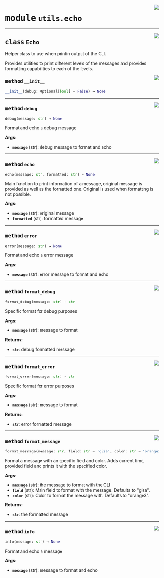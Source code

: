 <!-- markdownlint-disable -->

<a href="https://github.com/gizatechxyz/giza-cli/blob/main/giza/utils/echo.py#L0"><img align="right" style="float:right;" src="https://img.shields.io/badge/-source-cccccc?style=flat-square"></a>

# <kbd>module</kbd> `utils.echo`






---

<a href="https://github.com/gizatechxyz/giza-cli/blob/main/giza/utils/echo.py#L11"><img align="right" style="float:right;" src="https://img.shields.io/badge/-source-cccccc?style=flat-square"></a>

## <kbd>class</kbd> `Echo`
Helper class to use when printin output of the CLI. 

Provides utilities to print different levels of the messages and provides formatting capabilities to each of the levels. 

<a href="https://github.com/gizatechxyz/giza-cli/blob/main/giza/utils/echo.py#L18"><img align="right" style="float:right;" src="https://img.shields.io/badge/-source-cccccc?style=flat-square"></a>

### <kbd>method</kbd> `__init__`

```python
__init__(debug: Optional[bool] = False) → None
```








---

<a href="https://github.com/gizatechxyz/giza-cli/blob/main/giza/utils/echo.py#L93"><img align="right" style="float:right;" src="https://img.shields.io/badge/-source-cccccc?style=flat-square"></a>

### <kbd>method</kbd> `debug`

```python
debug(message: str) → None
```

Format and echo a debug message 



**Args:**
 
 - <b>`message`</b> (str):  debug message to format and echo 

---

<a href="https://github.com/gizatechxyz/giza-cli/blob/main/giza/utils/echo.py#L66"><img align="right" style="float:right;" src="https://img.shields.io/badge/-source-cccccc?style=flat-square"></a>

### <kbd>method</kbd> `echo`

```python
echo(message: str, formatted: str) → None
```

Main function to print information of a message, original message is provided as well as the formatted one. Original is used when formatting is not possible. 



**Args:**
 
 - <b>`message`</b> (str):  original message 
 - <b>`formatted`</b> (str):  formatted message 

---

<a href="https://github.com/gizatechxyz/giza-cli/blob/main/giza/utils/echo.py#L83"><img align="right" style="float:right;" src="https://img.shields.io/badge/-source-cccccc?style=flat-square"></a>

### <kbd>method</kbd> `error`

```python
error(message: str) → None
```

Format and echo a error message 



**Args:**
 
 - <b>`message`</b> (str):  error message to format and echo 

---

<a href="https://github.com/gizatechxyz/giza-cli/blob/main/giza/utils/echo.py#L42"><img align="right" style="float:right;" src="https://img.shields.io/badge/-source-cccccc?style=flat-square"></a>

### <kbd>method</kbd> `format_debug`

```python
format_debug(message: str) → str
```

Specific format for debug purposes 



**Args:**
 
 - <b>`message`</b> (str):  message to format 



**Returns:**
 
 - <b>`str`</b>:  debug formatted message 

---

<a href="https://github.com/gizatechxyz/giza-cli/blob/main/giza/utils/echo.py#L54"><img align="right" style="float:right;" src="https://img.shields.io/badge/-source-cccccc?style=flat-square"></a>

### <kbd>method</kbd> `format_error`

```python
format_error(message: str) → str
```

Specific format for error purposes 



**Args:**
 
 - <b>`message`</b> (str):  message to format 



**Returns:**
 
 - <b>`str`</b>:  error formatted message 

---

<a href="https://github.com/gizatechxyz/giza-cli/blob/main/giza/utils/echo.py#L21"><img align="right" style="float:right;" src="https://img.shields.io/badge/-source-cccccc?style=flat-square"></a>

### <kbd>method</kbd> `format_message`

```python
format_message(message: str, field: str = 'giza', color: str = 'orange3') → str
```

Format a message with an specific field and color. Adds current time, provided field and prints it with the specified color. 



**Args:**
 
 - <b>`message`</b> (str):  the message to format with the CLI 
 - <b>`field`</b> (str):  Main field to format with the message. Defaults to "giza". 
 - <b>`color`</b> (str):  Color to format the message with. Defaults to "orange3". 



**Returns:**
 
 - <b>`str`</b>:  the formatted message 

---

<a href="https://github.com/gizatechxyz/giza-cli/blob/main/giza/utils/echo.py#L104"><img align="right" style="float:right;" src="https://img.shields.io/badge/-source-cccccc?style=flat-square"></a>

### <kbd>method</kbd> `info`

```python
info(message: str) → None
```

Format and echo a message 



**Args:**
 
 - <b>`message`</b> (str):  message to format and echo 



